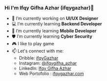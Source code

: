 ### Hi I'm Ifqy Gifha Azhar (ifqygazhar)👋

- 🎨 I’m currently working on **UI/UX Designer**
- 💻 I’m currently learning **Backend Developer**
- 📱 I’m currently learning **Mobile Developer**
- 🛡️ I’m currently learning **Cyber Security**
- 🎮 I like to play game
- 📫 Let's connect with me:
  - Dribble: [ifqyGazhar](https://dribbble.com/ifqyGazhar)
  - Instagram: [@ifqygifha_azhar](https://www.instagram.com/ifqygifha_azhar)
  - LinkedIn: [Ifqy Gifha Azhar](https://www.linkedin.com/in/ifqygazhar/)
  - Web Portofolio : [ifqygazhar.com](https://ifqygazhar.com)
